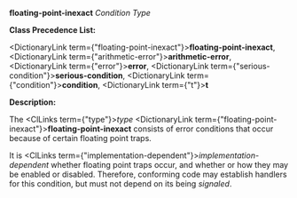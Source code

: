 **floating-point-inexact** *Condition Type* 



**Class Precedence List:** 



<DictionaryLink  term={"floating-point-inexact"}><b>floating-point-inexact</b></DictionaryLink>, <DictionaryLink  term={"arithmetic-error"}><b>arithmetic-error</b></DictionaryLink>, <DictionaryLink  term={"error"}><b>error</b></DictionaryLink>, <DictionaryLink  term={"serious-condition"}><b>serious-condition</b></DictionaryLink>, <DictionaryLink  term={"condition"}><b>condition</b></DictionaryLink>, <DictionaryLink  term={"t"}><b>t</b></DictionaryLink> 



**Description:** 



The <ClLinks  term={"type"}><i>type</i></ClLinks> <DictionaryLink  term={"floating-point-inexact"}><b>floating-point-inexact</b></DictionaryLink> consists of error conditions that occur because of certain floating point traps. 



It is <ClLinks  term={"implementation-dependent"}><i>implementation-dependent</i></ClLinks> whether floating point traps occur, and whether or how they may be enabled or disabled. Therefore, conforming code may establish handlers for this condition, but must not depend on its being *signaled*. 



